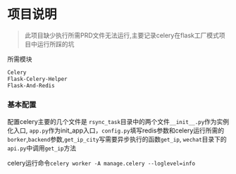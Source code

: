 # 项目说明

> 此项目缺少执行所需PRD文件无法运行,主要记录celery在flask工厂模式项目中运行所踩的坑

所需模块

```bash
Celery
Flask-Celery-Helper
Flask-And-Redis
```

### 基本配置

配置celery主要的几个文件是 `rsync_task`目录中的两个文件`__init__.py`作为实例化入口, `app.py`作为init_app入口，`config.py`填写redis参数和celery运行所需的`borker`,`backend`参数,`get_ip_city`写需要异步执行的函数`get_ip`, `wechat`目录下的`api.py`中调用`get_ip`方法

celery运行命令`celery worker -A manage.celery --loglevel=info`
